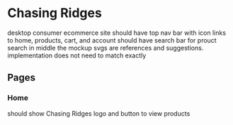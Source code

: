 # Chasing Ridges 

desktop consumer ecommerce site 
should have top nav bar with icon links to home, products, cart, and account
should have search bar for prouct search in middle
the mockup svgs are references and suggestions. implementation does not need to match exactly

## Pages

### Home
should show Chasing Ridges logo and button to view products